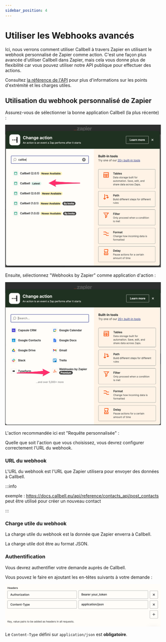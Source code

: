 ```yaml
---
sidebar_position: 4
---
```


# Utiliser les Webhooks avancés

Ici, nous verrons comment utiliser Callbell à travers Zapier en utilisant le webhook personnalisé de Zapier comme action.
C'est une façon plus avancée d'utiliser Callbell dans Zapier, mais cela vous donne plus de flexibilité car vous pouvez utiliser notre API publique pour effectuer des actions.

Consultez <a href="https://docs.callbell.eu/api/reference/introduction'">la référence de l'API</a> pour plus d'informations sur les points d'extrémité et les charges utiles.

## Utilisation du webhook personnalisé de Zapier

Assurez-vous de sélectionner la bonne application Callbell (la plus récente) :

![Intégration Callbell](../assets/select-action.png)

Ensuite, sélectionnez "Webhooks by Zapier" comme application d'action :

![Webhooks by Zapier](../assets/webhook.png)

L'action recommandée ici est "Requête personnalisée" :

Quelle que soit l'action que vous choisissez, vous devrez configurer correctement l'URL du webhook.

### URL du webhook

L'URL du webhook est l'URL que Zapier utilisera pour envoyer des données à Callbell.

:::info

exemple : https://docs.callbell.eu/api/reference/contacts_api/post_contacts peut être utilisé pour créer un nouveau contact

:::

### Charge utile du webhook

La charge utile du webhook est la donnée que Zapier enverra à Callbell.

La charge utile doit être au format JSON.

### Authentification

Vous devrez authentifier votre demande auprès de Callbell.

Vous pouvez le faire en ajoutant les en-têtes suivants à votre demande :

![En-têtes](../assets/headers.png)

Le `Content-Type` défini sur `application/json` est **obligatoire**.